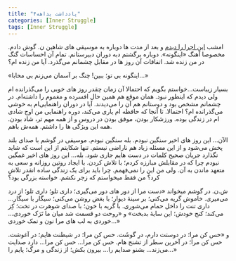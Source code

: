 ```yaml
---
title: "یادداشت بداهه۴"
categories: [Inner Struggle]
tags: [Inner Struggle]
---
```


امشب [این اجرا را دیدم](https://www.youtube.com/watch?v=37VoLAs55vI&t=8117s) و بعد از مدت ها دوباره به موسیقی های شاهین ن. گوش دادم. مخصوصا آهنگ «اینگونه». دوباره برگشتم دبه دوران دبیرستانم. تمام آن احساسات گنگ در من زنده شد. اتفاقات آن روز ها در مقابل چشمانم می‌گذرد. آیا من زنده ام؟ 

«اینگونه بی تو؛ ببین! چنگ بر آسمان می‌زنم بی محابا...»

بسیار زیباست...خواستم بگویم که احتمالا آن زمان چقدر روز های خوبی را می‌گذرانده ام ولی دیدم که اینطور نبود. همان موقع هم همین حال افسرده و مغموم را داشته‌ام. در چشمانم مشخص بود و دوستانم هم آن را می‌دیدند. آیا در دوران راهنمایی‌ام به خوشی می‌گذرانده ام؟ احتمالا. تا آنجا که حافظه ام یاری می‌کند، دوره راهنمایی من اوج شادی ام در زندگی بوده. ورزشکار بودن، موفق بودن در دروس و از همه مهم تر، شاد بودن. همه این ویژگی ها را داشتم. همه‌ش باهم.

الآن... این روز های اخیر سنگین نبودم. بله سنگین نبودم. موسیقی در گوشم با صدای بلند پخش می‌شود و از این مسئله زیاد هم ناراضی نیستم. تنها شکایتم از این است که شاید نگذارد جریان صحیح کلمات در دست هایم جاری شود. بله... این روز های اخیر غمگین نبودم چرا که در مقابلش مبارزه کردم؛ با تلاش کردن. با ایجاد روتین روزانه و سعی به متعهد ماندن به آن. ولی من این را نمی‌فهمم. چرا باید برای یک زندگی ساده انقدر تلاش کرد؟ من فقط میخواستم که زجر نکشم. خواسته بزرگی بود؟ 

ش.ن. در گوشم میخواند «دست مرا از دور های دور می‌گیری؛ داری تلو؛ داری تلو؛ از درد می‌میری. خاموش گریه می‌کنی؛ بر سینهٔ دیوار؛ با بغض روشن می‌کنی؛ سیگار با سیگار... داری تنت را داخل حمام می‌شوری. با گریه با خون؛ با صدای شوهرت در تخت؛ کِز می‌کند؛ کنج خودش؛ این سایهٔ بدبخت» و «روحت دو قسمت شد میان ما تَرَک خوردی... خوردی به لب های مرا نون و نمک خوردی...»

و «حس کن مرا؛ در دوستت دارم، درِ گوشَت. حس کن مرا؛ در شیطنت هایم؛ در آغوشت. حس کن مرا؛ در آخرین سطر از تشنج هام. حس کن مرا... حس کن مرا... دارد صدایت می‌زند... بشنو صدایم را... بیرون بکش؛ از زندگی و مرگ؛ پایم را...»









